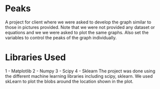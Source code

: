 # Peaks
A project for client where we were asked to develop the graph similar to those in pictures provided. 
Note that we were not provided any dataset or equations and we we were asked to plot the same graphs.
Also set the variables to control the peaks of the graph individually.

# Libraries Used
1 - Matplotlib
2 - Numpy
3 - Scipy
4 - Sklearn
The project was done using the different machine learning libraries including scipy, sklearn.
We used skLearn to plot the blobs around the location shown in the plot.
